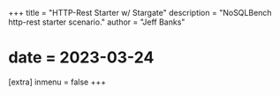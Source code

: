 +++
title = "HTTP-Rest Starter w/ Stargate"
description = "NoSQLBench http-rest starter scenario."
author = "Jeff Banks"
# date = 2023-03-24

[extra]
inmenu = false
+++